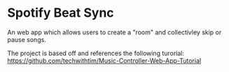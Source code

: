 # Spotify Beat Sync
 An web app which allows users to create a "room" and collectivley skip or pause songs. 

 The project is based off and references the following turorial: https://github.com/techwithtim/Music-Controller-Web-App-Tutorial

